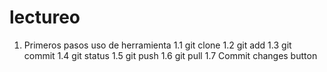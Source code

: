 # lectureo
1. Primeros pasos uso de herramienta
  1.1 git clone
  1.2 git add
  1.3 git commit
  1.4 git status
  1.5 git push
  1.6 git pull
  1.7 Commit changes button
